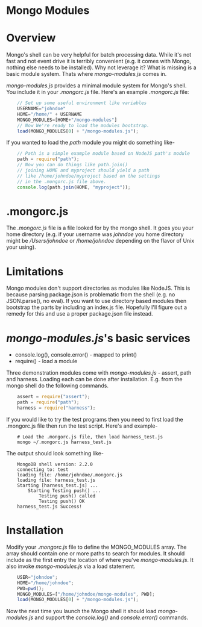 Mongo Modules
=============

# Overview

Mongo's shell can be very helpful for batch processing data. While it's not fast and not event drive it is terribly convenient (e.g. it comes with Mongo, nothing else needs to be installed). Why not leverage it? What is
missing is a basic module system. Thats where _mongo-modules.js_ comes in.

_mongo-modules.js_ provides a minimal module system for Mongo's shell. You include it in your _.mongorc.js_ file. Here's an example _.mongorc.js_ file:

```JavaScript
	// Set up some useful environment like variables
	USERNAME="johndoe"
	HOME="/home/" + USERNAME
	MONGO_MODULES=[HOME+"/mongo-modules"]
	// Now We're ready to load the modules bootstrap.
	load(MONGO_MODULES[0] + "/mongo-modules.js");
```

If you wanted to load the _path_ module you might do something like-

```JavaScript
	// Path is a simple example module based on NodeJS path's module
	path = require("path");
	// Now you can do things like path.join()
	// joining HOME and myproject should yield a path
	// like /home/johndoe/myproject based on the settings
	// in the .mongorc.js file above.
	console.log(path.join(HOME, "myproject"));
```

# .mongorc.js

The _.mongorc.js_ file is a file looked for by the mongo shell. It goes
you your home directory (e.g. if your username was _johndoe_ you home directory might be _/Users/johndoe_ or _/home/johndoe_ depending on the flavor of Unix
your using).

# Limitations

Mongo modules don't support directories as modules like NodeJS. This is because parsing package.json is problematic from the shell (e.g. no JSON.parse(), no eval).  If you want to use directory based modules then bootstrap the parts by including an index.js file. Hopefully I'll figure out a remedy for this and
use a proper package.json file instead.

# _mongo-modules.js_'s basic services

* console.log(), console.error() - mapped to print()
* require() - load a module

Three demonstration modules come with _mongo-modules.js_ - assert, path and harness. Loading each can be done after installation. E.g. from the mongo shell
do the following commands.

```JavaScript
	assert = require("assert");
	path = require("path");
	harness = require("harness");
```

If you would like to try the test programs then you need to first load
the .mongorc.js file then run the test script. Here's and example-

```shell
	# Load the .mongorc.js file, then load harness_test.js
	mongo ~/.mongorc.js harness_test.js
```

The output should look something like-

```shell
	MongoDB shell version: 2.2.0
	connecting to: test
	loading file: /home/johndoe/.mongorc.js
	loading file: harness_test.js
	Starting [harness_test.js] ...
		Starting Testing push() ...
			Testing push() called
			Testing push() OK
	harness_test.js Success!
```


# Installation

Modify your _.mongorc.js_ file to define the MONGO_MODULES array. The array
should contain one or more paths to search for modules. It should include
as the first entry the location of where you've _mongo-modules.js_. It also
invoke _mongo-modules.js_ via a load statement.

```JavaScript
	USER="johndoe";
	HOME="/home/johndoe";
	PWD=pwd();
	MONGO_MODULES=["/home/johndoe/mongo-modules", PWD];
	load(MONGO_MODULES[0] + "/mongo-modules.js");
```

Now the next time you launch the Mongo shell it should load _mongo-modules.js_
and support the _console.log()_ and _console.error()_ commands.
